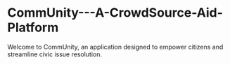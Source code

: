 # CommUnity---A-CrowdSource-Aid-Platform
 Welcome to CommUnity, an application designed to empower citizens and streamline civic issue resolution. 
